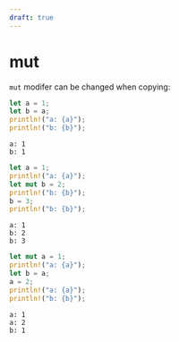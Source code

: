 ```yaml
---
draft: true
---
```


# mut

`mut` modifer can be changed when copying:

```rust
let a = 1;
let b = a;
println!("a: {a}");
println!("b: {b}");
```

```output
a: 1
b: 1
```

```rust
let a = 1;
println!("a: {a}");
let mut b = 2;
println!("b: {b}");
b = 3;
println!("b: {b}");
```

```output
a: 1
b: 2
b: 3
```

```rust
let mut a = 1;
println!("a: {a}");
let b = a;
a = 2;
println!("a: {a}");
println!("b: {b}");
```

```output
a: 1
a: 2
b: 1
```
